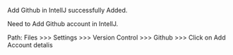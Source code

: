Add Github in IntelIJ successfully Added.

Need to Add Github account in IntelIJ.

Path: Files >>> Settings >>> Version Control >>> Github >>> Click on Add Account detalis
